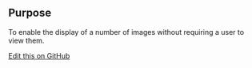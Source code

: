 ## Purpose
To enable the display of a number of images without requiring a user to view them.

[Edit this on GitHub](https://github.com/wellcomecollection/wellcomecollection.org/edit/master/common/views/components/ImageGallery/README.md)
